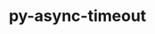 ---
title: "py-async-timeout"
layout: cache
categories: [package, develop-2024-02-11]
meta: {"versions": ["4.0.2"], "compilers": ["apple-clang@=15.0.0", "gcc@=11.4.0", "gcc@=7.5.0"], "oss": ["ubuntu18.04", "ubuntu22.04", "ventura"], "platforms": ["darwin", "linux"], "targets": ["aarch64", "x86_64_v3"], "stacks": ["ml-darwin-aarch64-mps", "ml-linux-x86_64-cpu", "ml-linux-x86_64-cuda", "ml-linux-x86_64-rocm", "radiuss", "root"], "num_specs": 3, "num_specs_by_stack": {"ml-darwin-aarch64-mps": 1, "root": 3, "radiuss": 1, "ml-linux-x86_64-cpu": 1, "ml-linux-x86_64-rocm": 1, "ml-linux-x86_64-cuda": 1}}
spec_details: [{"hash": "53yuo3pieimrnotbwhajhlekvnzcm7y2", "compiler": "apple-clang@=15.0.0", "versions": ["4.0.2"], "os": "ventura", "platform": "darwin", "target": "aarch64", "variants": ["build_system=python_pip"], "stacks": ["ml-darwin-aarch64-mps", "root"], "size": "-", "tarball": "https://binaries.spack.io/releases/develop-2024-02-11/build_cache/darwin-ventura-aarch64/apple-clang-15.0.0/py-async-timeout-4.0.2/darwin-ventura-aarch64-apple-clang-15.0.0-py-async-timeout-4.0.2-53yuo3pieimrnotbwhajhlekvnzcm7y2.spack"}, {"hash": "ul727gkjmkxw2p75rqibafxnvunaiugd", "compiler": "gcc@=7.5.0", "versions": ["4.0.2"], "os": "ubuntu18.04", "platform": "linux", "target": "x86_64_v3", "variants": ["build_system=python_pip"], "stacks": ["root", "radiuss"], "size": "-", "tarball": "https://binaries.spack.io/releases/develop-2024-02-11/build_cache/linux-ubuntu18.04-x86_64_v3/gcc-7.5.0/py-async-timeout-4.0.2/linux-ubuntu18.04-x86_64_v3-gcc-7.5.0-py-async-timeout-4.0.2-ul727gkjmkxw2p75rqibafxnvunaiugd.spack"}, {"hash": "27sbkzlroodj3cyeogkrx6k34iwvhtzo", "compiler": "gcc@=11.4.0", "versions": ["4.0.2"], "os": "ubuntu22.04", "platform": "linux", "target": "x86_64_v3", "variants": ["build_system=python_pip"], "stacks": ["ml-linux-x86_64-cpu", "ml-linux-x86_64-rocm", "root", "ml-linux-x86_64-cuda"], "size": "-", "tarball": "https://binaries.spack.io/releases/develop-2024-02-11/build_cache/linux-ubuntu22.04-x86_64_v3/gcc-11.4.0/py-async-timeout-4.0.2/linux-ubuntu22.04-x86_64_v3-gcc-11.4.0-py-async-timeout-4.0.2-27sbkzlroodj3cyeogkrx6k34iwvhtzo.spack"}]
---